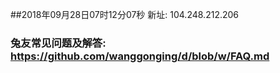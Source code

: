 ##2018年09月28日07时12分07秒 新址: 104.248.212.206
### 兔友常见问题及解答: https://github.com/wanggonging/d/blob/w/FAQ.md
